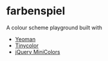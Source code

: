 farbenspiel
===========

A colour scheme playground built with
* <a href="http://yeoman.io">Yeoman</a>
* <a href="http://bgrins.github.io/TinyColor/">Tinycolor</a>
* <a href="http://labs.abeautifulsite.net/jquery-minicolors/">jQuery MiniColors</a>
